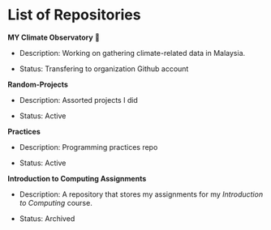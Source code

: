 # List of Repositories

**MY Climate Observatory** :seedling:

* Description: Working on gathering climate-related data in Malaysia.

* Status: Transfering to organization Github account

**Random-Projects**

* Description: Assorted projects I did

* Status: Active

**Practices**

* Description: Programming practices repo

* Status: Active


**Introduction to Computing Assignments**

* Description: A repository that stores my assignments for my *Introduction to Computing* course.

* Status: Archived
